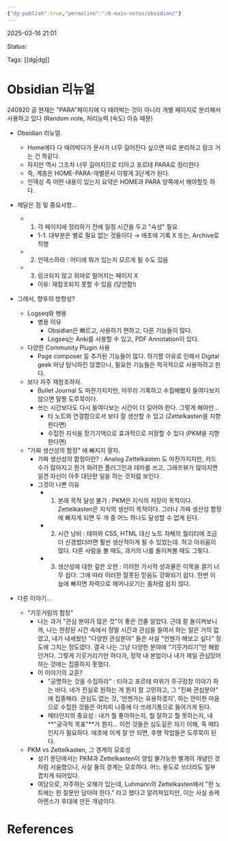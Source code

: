 ```yaml
---
{"dg-publish":true,"permalink":"/6-main-notes/obsidian/"}
---
```



2025-03-16 21:01

Status: 

Tags: [[dg\|dg]] 

# Obsidian 리뉴얼
240920 글
현재는 "PARA"페이지에 다 때려박는 것이 아니라 개별 페이지로 분리해서 사용하고 있다 (Random note, 처리능력 (속도) 이슈 때문)
- Obsidian 리뉴얼.
    - Home에다 다 때려박다가 문서가 너무 길어진다 싶으면 따로 분리하고 링크 거는 건 똑같다.
    - 하지만 역시 그조차 너무 길어지므로 티아고 포르테 PARA로 정리한다
    - 즉, 계층은 HOME-PARA-개별문서 이렇게 3단계가 된다.
    - 인덱싱 즉 어떤 내용이 있는지 요약은 HOME과 PARA 양쪽에서 해야할듯 하다.
        
- 깨달은 점 및 중요사항...
    - 1. 각 페이지에 정리하기 전에 일정 시간을 두고 "숙성" 필요
        - 1-1. 대부분은 별로 필요 없는 것들이다 → 애초에 기록 X 또는, Archive로 직행
    - 2. 인덱스하라 : 어디에 뭐가 있는지 모르게 될 수도 있음
    - 3. 링크되지 않고 외따로 떨어지는 페이지 X
        - 이유: 재참조되지 못할 수 있음 (당연함!)
            
- 그래서, 향후의 방향성?
    - Logseq와 병용
        - 병용 이유
            - Obsidian은 빠르고, 사용하기 편하고, 다른 기능들이 많다.
            - Logseq는 Anki를 사용할 수 있고, PDF Annotation이 있다.
    - 다양한 Community Plugin 사용
        - Page composer 등 추가된 기능들이 많다. 하기할 이유로 인해서 Digital geek 마냥 탐닉하진 않겠으나, 필요한 기능들은 적극적으로 사용하려고 한다.
    - 보다 자주 재참조하자.
        - Bullet Journal 도 마찬가지지만, 아무리 기록하고 수집해봤자 들여다보지 않으면 말짱 도루묵이다.
        - 쓰는 시간보다도 다시 들여다보는 시간이 더 길어야 한다. 그렇게 해야만...
            - 타 노트와 연결함으로서 보다 잘 생산할 수 있고 (Zettelkasten을 지향한다면)
            - 수집한 지식을 장기기억으로 효과적으로 저장할 수 있다 (PKM을 지향한다면)
    - "가짜 생산성의 함정" 에 빠지지 말자.
        - 가짜 생산성의 함정이란? : Analog Zettelkasten 도 마찬가지지만, 카드 수가 많아지고 뭔가 화려한 플러그인과 테마를 쓰고, 그래프뷰가 많아지면 일견 자신이 아주 대단한 일을 하는 것처럼 보인다.
        - 그것이 나쁜 이유
            - 1. 본래 목적 달성 불가 : PKM은 지식의 저장이 목적이다. Zettelkasten은 지식의 생산이 목적이다. 그러나 가짜 생산성 함정에 빠지게 되면 두 개 중 어느 하나도 달성할 수 없게 된다.
            - 2. 시간 낭비 : 테마와 CSS, HTML 대신 노트 자체의 퀄리티에 조금 더 신경썼더라면 훨씬 생산적이게 될 수 있었는데. 하고 아쉬움이 많다. 다른 사람을 볼 때도, 과거의 나를 돌이켜볼 때도 그렇다.
            - 3. 생산성에 대한 깊은 오판 : 이러한 가시적 성과물은 이목을 끌기 너무 쉽다. 그에 따라 이러한 잘못된 믿음도 강화되기 쉽다. 한번 이 늪에 빠지면 자력으로 헤어나오기는 좀처럼 쉽지 않다.
- 다른 이야기...
    - "기웃거림의 함정"
        - 나는 과거 "관심 분야가 많은 것"이 좋은 건줄 알았다. 근데 잘 돌이켜보니까, 나는 한정된 시간 속에서 정말 시간과 관심을 들여서 하는 일은 거의 없었고, 내가 내세웠던 "다양한 관심분야" 들은 사실 "언젠가 해보고 싶다" 정도에 그치는 정도였다. 결국 나는 그냥 다양한 분야에 "기웃거리기"만 해왔던거다. 그렇게 기웃거리기만 하다가, 정작 내 본업이나 내가 제일 관심있어 하는 것에는 집중하지 못했다.
        - 이 이야기의 교훈?
            - "공명하는 것을 수집하라" : 티아고 포르테 따위가 주구장창 이야기 하는 바다. 네가 진실로 원하는 게 뭔지 잘 고민하고, 그 "진짜 관심분야" 에 집중해라. 관심도 없는 것, '언젠가는 유용하겠지', 하는 안이한 마음으로 수집한 것들은 어차피 나중에 다 쓰레기통으로 들어가게 된다.
            - 메타인지의 중요성 : 내가 뭘 좋아하는지, 뭘 잘하고 뭘 못하는지, 내 **"궁극적 목표"**가 뭔지... 이런 것들은 심도깊은 자기 이해, 즉 메타인지가 필요하다. 애초에 이게 잘 안 되면, 후행 작업들은 도루묵이 된다.
    - PKM vs Zettelkasten, 그 경계의 모호성
        - 상기 문단에서는 PKM과 Zettelkasten이 양립 불가능한 별개의 개념인 것처럼 서술했으나, 사실 둘의 경계는 모호하다. 어느 용도로 쓰더라도 일부 겹치게 되어있다.
        - 여담으로, 자주하는 오해가 있는데, Luhmann의 Zettelkasten에서 "한 노트에는 한 질문만 담아야 한다." 라고 했다고 알려져있지만, 이는 사실 숑케 아렌스가 후대에 만든 개념이다.

# References
